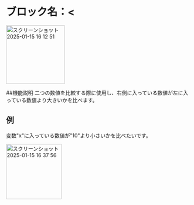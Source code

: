 # ブロック名：<
<img width="160" alt="スクリーンショット 2025-01-15 16 12 51" src="https://github.com/user-attachments/assets/309126e3-a4e8-4b37-a9bb-1d7cd086eb52" />

##機能説明
二つの数値を比較する際に使用し、右側に入っている数値が左に入っている数値より大きいかを比べます。

## 例
変数"x"に入っている数値が"10"より小さいかを比べたいです。

<img width="151" alt="スクリーンショット 2025-01-15 16 37 56" src="https://github.com/user-attachments/assets/35fc2f9d-d0ec-4174-87a0-c48e4a1ea75c" />
